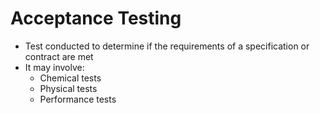 # Acceptance Testing

* Test conducted to determine if the requirements of a specification or contract are met
* It may involve:
  - Chemical tests
  - Physical tests
  - Performance tests
